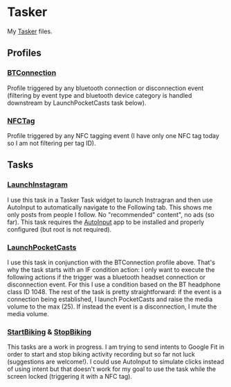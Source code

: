# Tasker

My [Tasker](https://play.google.com/store/apps/details?id=net.dinglisch.android.taskerm) files.

## Profiles

### [BTConnection](BTConnection.prf.xml)

Profile triggered by any bluetooth connection or disconnection event (filtering by event type and bluetooth device category is handled downstream by LaunchPocketCasts task below).

### [NFCTag](NFCTag.prf.xml)

Profile triggered by any NFC tagging event (I have only one NFC tag today so I am not filtering per tag ID).

## Tasks

### [LaunchInstagram](LaunchInstagram.tsk.xml)

I use this task in a Tasker Task widget to launch Instragran and then use AutoInput to automatically navigate to the Following tab. This shows me only posts from people I follow. No "recommended" content", no ads (so far). This task requires the [AutoInput](https://play.google.com/store/apps/details?id=com.joaomgcd.autoinput) app to be installed and properly configured (but root is not required).

### [LaunchPocketCasts](LaunchPocketCasts.tsk.xml)

I use this task in conjunction with the BTConnection profile above.
That's why the task starts with an IF condition action:
I only want to execute the following actions if the trigger was a bluetooth headset connection or disconnection event.
For this I use a condition based on the BT headphone class ID 1048.
The rest of the task is pretty straightforward:
if the event is a connection being established, I launch PocketCasts and raise the media volume to the max (25).
If instead the event is a disconnection, I mute the media volume.

### [StartBiking](StartBiking.tsk.xml) & [StopBiking](StopBiking.tsk.xml)

This tasks are a work in progress. I am trying to send intents to Google Fit in order to start and stop biking activity recording but so far not luck (suggestions are welcome!). I could use AutoInput to simulate clicks instead of using intent but that doesn't work for my goal to use the task while the screen locked (triggering it with a NFC tag).
